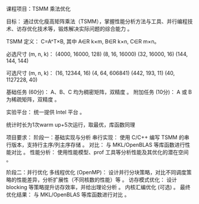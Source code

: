 课程项目：TSMM 乘法优化

目标：
通过优化瘦高矩阵乘法（TSMM），掌握性能分析方法与工具、并行编程技术、访存优化技术等，锻炼解决实际问题的综合能力 。

TSMM 定义：
C=A^T×B, 其中 A∈R k×m, B∈R k×n, C∈R m×n。

必选尺寸 (m, n, k)：
(4000, 16000, 128) 
(8, 16, 16000) 
(32, 16000, 16) 
(144, 144, 144) 

可选尺寸 (m, n, k)：
(16, 12344, 16) 
(4, 64, 606841) 
(442, 193, 11) 
(40, 1127228, 40) 

基础任务 (60分)：
A、B、C 均为稠密矩阵，双精度 。
附加任务 (10分)：
A 或 B 为稀疏矩阵，双精度 。

实验平台：
统一提供 Intel 平台 。

统计时长为1次warm up+5次运行，取最优，库函数同理

项目要求：
阶段一：基础实现与分析 
串行实现： 使用 C/C++ 编写 TSMM 的串行版本，支持行主序/列主序存储 。
对比： 与 MKL/OpenBLAS 等库函数进行性能对比 。
性能分析： 使用性能模型、prof 工具等分析性能及其优化的潜在空间 。

阶段二：并行优化 
多线程优化 (OpenMP)： 设计并行分块策略，对比不同调度策略的性能差异，分析扩展性（不同核数的性能）等 。
访存模式优化： 设计 blocking 等策略提升访存效率，并给出理论分析 。
内核汇编优化 (可选) 。
最终优化结果： 与 MKL/OpenBLAS 等库函数进行对比 。
